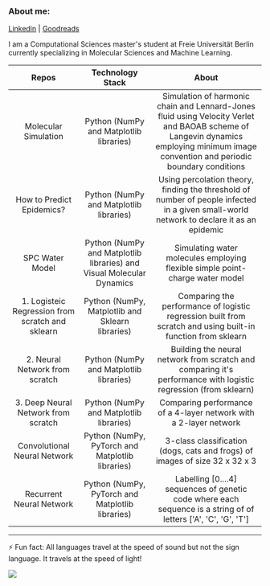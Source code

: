 ### About me:  

[Linkedin](https://www.linkedin.com/in/puneethkouloorkar/) | [Goodreads](https://www.goodreads.com/puneethkouloorkar)

I am a Computational Sciences master's student at Freie Universität Berlin currently specializing in Molecular Sciences and Machine Learning.

| Repos         | Technology Stack  | About  |
| :-------------: |:-------------:| :-----:|
| Molecular Simulation      | Python (NumPy and Matplotlib libraries) | Simulation of harmonic chain and Lennard-Jones fluid using Velocity Verlet and BAOAB scheme of Langevin dynamics employing minimum image convention and periodic boundary conditions  |
| How to Predict Epidemics?      | Python (NumPy and Matplotlib libraries)     |  Using percolation theory, finding the threshold of number of people infected in a given small-world network to declare it as an epidemic |
| SPC Water Model | Python (NumPy and Matplotlib libraries) and Visual Molecular Dynamics      | Simulating water molecules employing flexible simple point-charge water model  |
| 1. Logisteic Regression from scratch and sklearn| Python (NumPy, Matplotlib and Sklearn libraries)  | Comparing the performance of logistic regression built from scratch and using built-in function from sklearn |
| 2. Neural Network from scratch| Python (NumPy and Matplotlib libraries) | Building the neural network from scratch and comparing it's performance with logistic regression (from sklearn)|
| 3. Deep Neural Network from scratch | Python (NumPy and Matplotlib libraries) | Comparing performance of a 4-layer network with a 2-layer network|
| Convolutional Neural Network| Python (NumPy, PyTorch and Matplotlib libraries)      | 3-class classification (dogs, cats and frogs) of images of size 32 x 32 x 3  |
| Recurrent Neural Network | Python (NumPy, PyTorch and Matplotlib libraries)     |  Labelling [0....4] sequences of genetic code where each sequence is a string of of letters ['A', 'C', 'G', 'T'] |
______________________________

⚡ Fun fact: All languages travel at the speed of sound but not the sign language. It travels at the speed of light!  

![](https://komarev.com/ghpvc/?username=PuneethKouloorkar&color=red)
